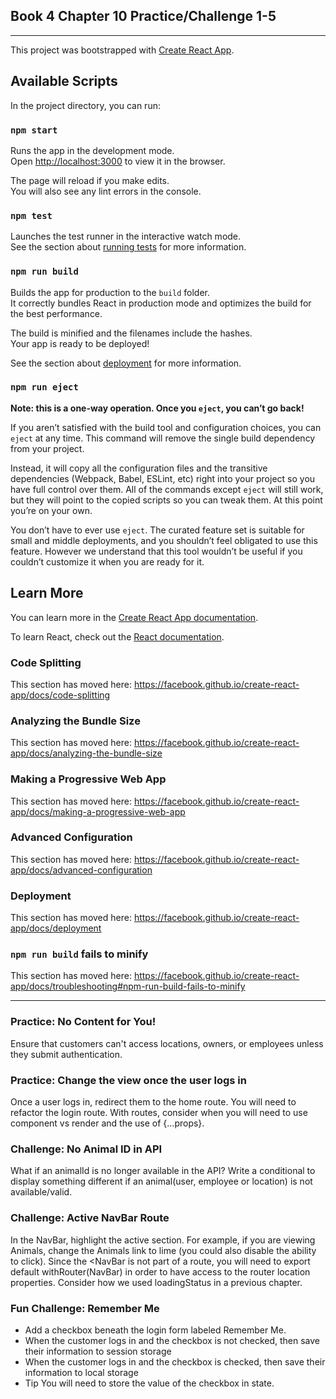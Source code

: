 ## Book 4 Chapter 10 Practice/Challenge 1-5

---

This project was bootstrapped with [Create React App](https://github.com/facebook/create-react-app).

## Available Scripts

In the project directory, you can run:

### `npm start`

Runs the app in the development mode.<br>
Open [http://localhost:3000](http://localhost:3000) to view it in the browser.

The page will reload if you make edits.<br>
You will also see any lint errors in the console.

### `npm test`

Launches the test runner in the interactive watch mode.<br>
See the section about [running tests](https://facebook.github.io/create-react-app/docs/running-tests) for more information.

### `npm run build`

Builds the app for production to the `build` folder.<br>
It correctly bundles React in production mode and optimizes the build for the best performance.

The build is minified and the filenames include the hashes.<br>
Your app is ready to be deployed!

See the section about [deployment](https://facebook.github.io/create-react-app/docs/deployment) for more information.

### `npm run eject`

**Note: this is a one-way operation. Once you `eject`, you can’t go back!**

If you aren’t satisfied with the build tool and configuration choices, you can `eject` at any time. This command will remove the single build dependency from your project.

Instead, it will copy all the configuration files and the transitive dependencies (Webpack, Babel, ESLint, etc) right into your project so you have full control over them. All of the commands except `eject` will still work, but they will point to the copied scripts so you can tweak them. At this point you’re on your own.

You don’t have to ever use `eject`. The curated feature set is suitable for small and middle deployments, and you shouldn’t feel obligated to use this feature. However we understand that this tool wouldn’t be useful if you couldn’t customize it when you are ready for it.

## Learn More

You can learn more in the [Create React App documentation](https://facebook.github.io/create-react-app/docs/getting-started).

To learn React, check out the [React documentation](https://reactjs.org/).

### Code Splitting

This section has moved here: https://facebook.github.io/create-react-app/docs/code-splitting

### Analyzing the Bundle Size

This section has moved here: https://facebook.github.io/create-react-app/docs/analyzing-the-bundle-size

### Making a Progressive Web App

This section has moved here: https://facebook.github.io/create-react-app/docs/making-a-progressive-web-app

### Advanced Configuration

This section has moved here: https://facebook.github.io/create-react-app/docs/advanced-configuration

### Deployment

This section has moved here: https://facebook.github.io/create-react-app/docs/deployment

### `npm run build` fails to minify

This section has moved here: https://facebook.github.io/create-react-app/docs/troubleshooting#npm-run-build-fails-to-minify

***

### Practice: No Content for You!

Ensure that customers can't access locations, owners, or employees unless they submit authentication.

### Practice: Change the view once the user logs in

Once a user logs in, redirect them to the home route. You will need to refactor the login route. With routes, consider when you will need to use component vs render and the use of {...props}.

### Challenge: No Animal ID in API

What if an animalId is no longer available in the API? Write a conditional to display something different if an animal(user, employee or location) is not available/valid.

### Challenge: Active NavBar Route

In the NavBar, highlight the active section. For example, if you are viewing Animals, change the <NavBar> Animals link to lime (you could also disable the ability to click). Since the <NavBar is not part of a route, you will need to export default withRouter(NavBar) in order to have access to the router location properties. Consider how we used loadingStatus in a previous chapter.

### Fun Challenge: Remember Me

* Add a checkbox beneath the login form labeled Remember Me.
* When the customer logs in and the checkbox is not checked, then save their information to session storage
* When the customer logs in and the checkbox is checked, then save their information to local storage
* Tip You will need to store the value of the checkbox in state.